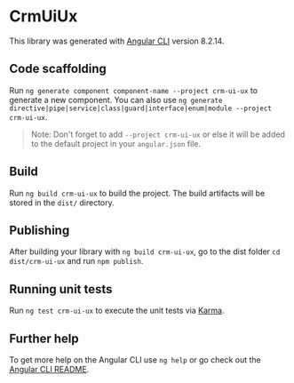 # CrmUiUx

This library was generated with [Angular CLI](https://github.com/angular/angular-cli) version 8.2.14.

## Code scaffolding

Run `ng generate component component-name --project crm-ui-ux` to generate a new component. You can also use `ng generate directive|pipe|service|class|guard|interface|enum|module --project crm-ui-ux`.
> Note: Don't forget to add `--project crm-ui-ux` or else it will be added to the default project in your `angular.json` file. 

## Build

Run `ng build crm-ui-ux` to build the project. The build artifacts will be stored in the `dist/` directory.

## Publishing

After building your library with `ng build crm-ui-ux`, go to the dist folder `cd dist/crm-ui-ux` and run `npm publish`.

## Running unit tests

Run `ng test crm-ui-ux` to execute the unit tests via [Karma](https://karma-runner.github.io).

## Further help

To get more help on the Angular CLI use `ng help` or go check out the [Angular CLI README](https://github.com/angular/angular-cli/blob/master/README.md).
